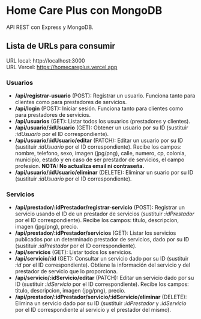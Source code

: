 # Home Care Plus con MongoDB
API REST con Express y MongoDB.

<h2>Lista de URLs para consumir</h2>

URL local: http://localhost:3000</br>
URL Vercel: https://homecareplus.vercel.app

<h3>Usuarios</h3>

- <b>/api/registrar-usuario</b> (POST): Registrar un usuario. Funciona tanto para clientes como para prestadores de servicios.
- <b>/api/login</b> (POST): Iniciar sesión. Funciona tanto para clientes como para prestadores de servicios.
- <b>/api/usuarios</b> (GET): Listar todos los usuarios (prestadores y clientes).
- <b>/api/usuario/:idUsuario</b> (GET): Obtener un usuario por su ID (sustituir <em>:idUsuario</em> por el ID correspondiente).
- <b>/api/usuario/:idUsuario/editar</b> (PATCH): Editar un usuario por su ID (sustituir <em>:idUsuario</em> por el ID correspondiente). Recibe los campos: nombre, telefono, sexo, imagen (jpg/png), calle, numero, cp, colonia, municipio, estado y en caso de ser prestador de servicios, el campo profesion. <b>NOTA: No actualiza email ni contraseña.</b>
- <b>/api/usuario/:idUsuario/eliminar</b> (DELETE): Eliminar un suario por su ID (sustituir <em>:idUsuario</em> por el ID correspondiente).

<h3>Servicios</h3>

- <b>/api/prestador/:idPrestador/registrar-servicio</b> (POST): Registrar un servicio usando el ID de un prestador de servicios (sustituir <em>:idPrestador</em> por el ID correspondiente). Recibe los campos: titulo, descripcion, imagen (jpg/png), precio.
- <b>/api/prestador/:idPrestador/servicios</b> (GET): Listar los servicios publicados por un determinado prestador de servicios, dado por su ID (sustituir <em>:idPrestador</em> por el ID correspondiente).
- <b>/api/servicios</b> (GET): Listar todos los servicios.
- <b>/api/servicio/:id</b> (GET): Consultar un servicio dado por su ID (sustituir <em>:id</em> por el ID correspondiente). Obtiene la información del servicio y del prestador de servicio que lo proporciona.
- <b>/api/servicio/:idServicio/editar</b> (PATCH): Editar un servicio dado por su ID (sustituir <em>:idServicio</em> por el ID correspondiente). Recibe los campos: titulo, descripcion, imagen (jpg/png), precio.
- <b>/api/prestador/:idPrestador/servicio/:idServicio/eliminar</b> (DELETE): Elimina un servicio dado por su ID (sustituir <em>:idPrestador</em> y <em>:idServicio</em> por el ID correspondiente al servicio y el prestador del mismo).